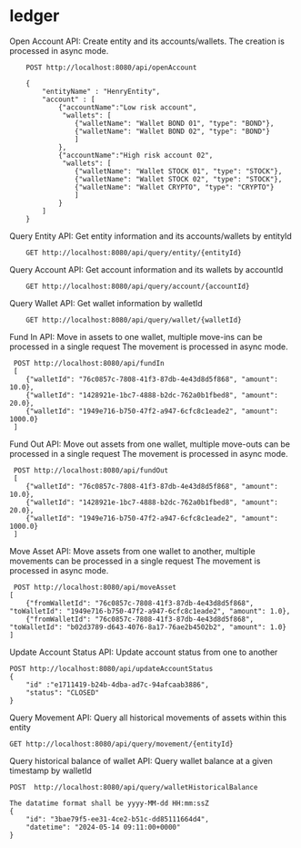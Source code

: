 # ledger
Open Account API: Create entity and its accounts/wallets.
The creation is processed in async mode.
```
    POST http://localhost:8080/api/openAccount
    
    {
        "entityName" : "HenryEntity",
        "account" : [
        	{"accountName":"Low risk account",
        	 "wallets": [
        	 	{"walletName": "Wallet BOND 01", "type": "BOND"},
        	 	{"walletName": "Wallet BOND 02", "type": "BOND"}
        	 	]
        	},
        	{"accountName":"High risk account 02",
        	 "wallets": [
        	 	{"walletName": "Wallet STOCK 01", "type": "STOCK"},
        	 	{"walletName": "Wallet STOCK 02", "type": "STOCK"},
        	 	{"walletName": "Wallet CRYPTO", "type": "CRYPTO"}
        	 	]
        	}
        ]
    }
```

Query Entity API: Get entity information and its accounts/wallets by entityId
```
	GET http://localhost:8080/api/query/entity/{entityId}
```

Query Account API: Get account information and its wallets by accountId
```
	GET http://localhost:8080/api/query/account/{accountId}
```

Query Wallet API: Get wallet information by walletId
```
	GET http://localhost:8080/api/query/wallet/{walletId}
```

Fund In API: Move in assets to one wallet, multiple move-ins can be processed in a single request
The movement is processed in async mode.
```
 POST http://localhost:8080/api/fundIn
 [
	{"walletId": "76c0857c-7808-41f3-87db-4e43d8d5f868", "amount": 10.0},
	{"walletId": "1428921e-1bc7-4888-b2dc-762a0b1fbed8", "amount": 20.0},
	{"walletId": "1949e716-b750-47f2-a947-6cfc8c1eade2", "amount": 1000.0}	
 ]
```

Fund Out API: Move out assets from one wallet, multiple move-outs can be processed in a single request
The movement is processed in async mode.
```
 POST http://localhost:8080/api/fundOut
 [
	{"walletId": "76c0857c-7808-41f3-87db-4e43d8d5f868", "amount": 10.0},
	{"walletId": "1428921e-1bc7-4888-b2dc-762a0b1fbed8", "amount": 20.0},
	{"walletId": "1949e716-b750-47f2-a947-6cfc8c1eade2", "amount": 1000.0}	
 ]
```

Move Asset API:  Move assets from one wallet to another, multiple movements can be processed in a single request
The movement is processed in async mode.
```
 POST http://localhost:8080/api/moveAsset
[
	{"fromWalletId": "76c0857c-7808-41f3-87db-4e43d8d5f868", "toWalletId": "1949e716-b750-47f2-a947-6cfc8c1eade2", "amount": 1.0},
	{"fromWalletId": "76c0857c-7808-41f3-87db-4e43d8d5f868", "toWalletId": "b02d3789-d643-4076-8a17-76ae2b4502b2", "amount": 1.0}
]
```

Update Account Status API: Update account status from one to another
```
POST http://localhost:8080/api/updateAccountStatus
{
	"id" :"e1711419-b24b-4dba-ad7c-94afcaab3886",
	"status": "CLOSED"
}
```

Query Movement API: Query all historical movements of assets within this entity 
```
GET http://localhost:8080/api/query/movement/{entityId}
```

Query historical balance of wallet API: Query wallet balance at a given timestamp by walletId
```
POST  http://localhost:8080/api/query/walletHistoricalBalance

The datatime format shall be yyyy-MM-dd HH:mm:ssZ
{
	"id": "3bae79f5-ee31-4ce2-b51c-dd85111664d4",
	"datetime": "2024-05-14 09:11:00+0000"
}
```

